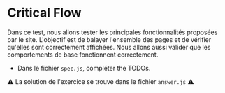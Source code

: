 # Critical Flow

Dans ce test, nous allons tester les principales fonctionnalités proposées par le site. L'objectif est de balayer l'ensemble des pages et de vérifier qu'elles sont correctement affichées. Nous allons aussi valider que les comportements de base fonctionnent correctement.

- Dans le fichier `spec.js`, compléter the TODOs.

⚠️ La solution de l'exercice se trouve dans le fichier `answer.js` ⚠️
